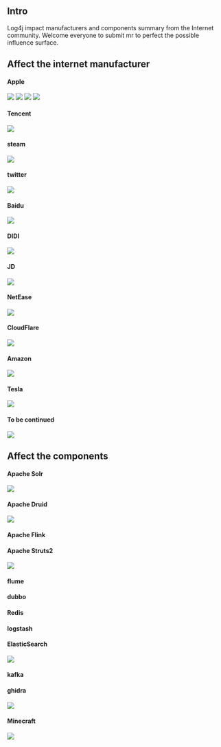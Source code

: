 ## Intro

Log4j impact manufacturers and components summary from the Internet community. Welcome everyone to submit mr to perfect the possible influence surface.



## Affect the internet manufacturer

#### Apple
![](internet/apple.jpg)
![](internet/apple2.jpg)
![](internet/apple3.jpg)
![](internet/apple4.jpg)

#### Tencent
![](internet/Tencent.png)
#### steam
![](internet/steam.jpg)
#### twitter
![](internet/twitter.png)
#### Baidu
![](internet/baidu.jpg)
#### DIDI
![](internet/didi.png)
#### JD
![](internet/JD.jpg)
#### NetEase
![](internet/NetEase.png)

#### CloudFlare
![](internet/CloudFlare.jpg)

#### Amazon
![](internet/amazon.jpg)

#### Tesla
![](internet/tesla.jpg)

#### To be continued

![](internet/Todo.jpg)

## Affect the components

#### Apache Solr
![](components/solr/solr.jpg)

#### Apache Druid
![](components/Druid/Druid.jpg)

#### Apache Flink

#### Apache Struts2
![](components/Struts2/Struts2.jpg)

#### flume

#### dubbo

#### Redis

#### logstash

#### ElasticSearch
![](components/ElasticSearch/ElasticSearch.jpg)

#### kafka

#### ghidra
![](components/ghidra/ghidra.jpg)

#### Minecraft
![](components/Minecraft/Minecraft.jpg)

